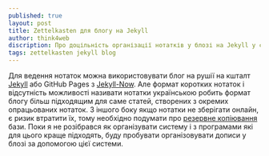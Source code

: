 ```yaml
---
published: true
layout: post
title: Zettelkasten для блогу на Jekyll
author: think4web
discription: Про доцільність організації нотатків у блозі на Jekyll у системі Zettelkasten.
tags: zettelkasten jekyll blog
---
```


Для ведення нотаток можна використовувати блог на рушії на кшталт [Jekyll](https://github.com/jekyll/jekyll) або GitHub Pages з [Jekyll-Now](https://github.com/barryclark/jekyll-now). Але формат коротких нотаток і відсутність можливості називати нотатки українською робить формат блогу більш підходящим для саме статей, створених з окремих опрацьованих нотаток. З іншого боку якщо нотатки не зберігати онлайн, є ризик втратити їх, тому необхідно подумати про [резервне копіювання](/tag/backup) бази. Поки я не розібрався як організувати систему і з програмами які для цього краще підходять, буду пробувати організовувати дописи у блозі за допомогою цієї системи. 
